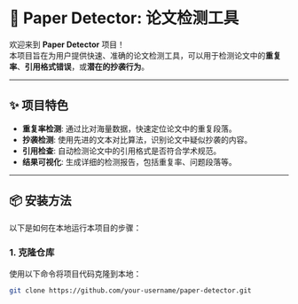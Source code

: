 # 📄 Paper Detector: 论文检测工具

欢迎来到 **Paper Detector** 项目！  
本项目旨在为用户提供快速、准确的论文检测工具，可以用于检测论文中的**重复率**、**引用格式错误**，或**潜在的抄袭行为**。

---

## ✨ 项目特色

- **重复率检测**: 通过比对海量数据，快速定位论文中的重复段落。
- **抄袭检测**: 使用先进的文本对比算法，识别论文中疑似抄袭的内容。
- **引用检查**: 自动检测论文中的引用格式是否符合学术规范。
- **结果可视化**: 生成详细的检测报告，包括重复率、问题段落等。

---

## 📦 安装方法

以下是如何在本地运行本项目的步骤：

### 1. 克隆仓库

使用以下命令将项目代码克隆到本地：
```bash
git clone https://github.com/your-username/paper-detector.git
